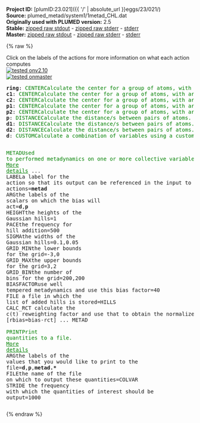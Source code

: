 **Project ID:** [plumID:23.021]({{ '/' | absolute_url }}eggs/23/021/)  
**Source:** plumed_metad/system1/1metad_CHL.dat  
**Originally used with PLUMED version:** 2.5  
**Stable:** [zipped raw stdout](1metad_CHL.dat.plumed.stdout.txt.zip) - [zipped raw stderr](1metad_CHL.dat.plumed.stderr.txt.zip) - [stderr](1metad_CHL.dat.plumed.stderr)  
**Master:** [zipped raw stdout](1metad_CHL.dat.plumed_master.stdout.txt.zip) - [zipped raw stderr](1metad_CHL.dat.plumed_master.stderr.txt.zip) - [stderr](1metad_CHL.dat.plumed_master.stderr)  

{% raw %}
<div class="plumedpreheader">
<div class="headerInfo" id="value_details_data/plumed_metad/system1/1metad_CHL.dat"> Click on the labels of the actions for more information on what each action computes </div>
<div class="containerBadge">
<div class="headerBadge"><a href="1metad_CHL.dat.plumed.stderr"><img src="https://img.shields.io/badge/v2.10-passing-green.svg" alt="tested onv2.10" /></a></div>
<div class="headerBadge"><a href="1metad_CHL.dat.plumed_master.stderr"><img src="https://img.shields.io/badge/master-passing-green.svg" alt="tested onmaster" /></a></div>
</div>
</div>
<pre class="plumedlisting">
<b name="data/plumed_metad/system1/1metad_CHL.datring" onclick='showPath("data/plumed_metad/system1/1metad_CHL.dat","data/plumed_metad/system1/1metad_CHL.datring","data/plumed_metad/system1/1metad_CHL.datring","brown")'>ring</b>: <span class="plumedtooltip" style="color:green">CENTER<span class="right">Calculate the center for a group of atoms, with arbitrary weights. <a href="https://www.plumed.org/doc-master/user-doc/html/CENTER" style="color:green">More details</a><i></i></span></span> <span class="plumedtooltip">ATOMS<span class="right">the group of atoms that appear in the definition of this center<i></i></span></span>=159-190 <span style="color:blue" class="comment">#heavy atoms dell&#x27;anello</span>
<span style="display:none;" id="data/plumed_metad/system1/1metad_CHL.datring">The CENTER action with label <b>ring</b> calculates the following quantities:<table  align="center" frame="void" width="95%" cellpadding="5%"><tr><td width="5%"><b> Quantity </b>  </td><td><b> Description </b> </td></tr><tr><td width="5%">ring.value</td><td>the position of the center of mass</td></tr></table></span><b name="data/plumed_metad/system1/1metad_CHL.datc1" onclick='showPath("data/plumed_metad/system1/1metad_CHL.dat","data/plumed_metad/system1/1metad_CHL.datc1","data/plumed_metad/system1/1metad_CHL.datc1","brown")'>c1</b>: <span class="plumedtooltip" style="color:green">CENTER<span class="right">Calculate the center for a group of atoms, with arbitrary weights. <a href="https://www.plumed.org/doc-master/user-doc/html/CENTER" style="color:green">More details</a><i></i></span></span> <span class="plumedtooltip">ATOMS<span class="right">the group of atoms that appear in the definition of this center<i></i></span></span>=79,82,83,84,85 <span style="color:blue" class="comment">#anello sx</span>
<span style="display:none;" id="data/plumed_metad/system1/1metad_CHL.datc1">The CENTER action with label <b>c1</b> calculates the following quantities:<table  align="center" frame="void" width="95%" cellpadding="5%"><tr><td width="5%"><b> Quantity </b>  </td><td><b> Description </b> </td></tr><tr><td width="5%">c1.value</td><td>the position of the center of mass</td></tr></table></span><b name="data/plumed_metad/system1/1metad_CHL.datc2" onclick='showPath("data/plumed_metad/system1/1metad_CHL.dat","data/plumed_metad/system1/1metad_CHL.datc2","data/plumed_metad/system1/1metad_CHL.datc2","brown")'>c2</b>: <span class="plumedtooltip" style="color:green">CENTER<span class="right">Calculate the center for a group of atoms, with arbitrary weights. <a href="https://www.plumed.org/doc-master/user-doc/html/CENTER" style="color:green">More details</a><i></i></span></span> <span class="plumedtooltip">ATOMS<span class="right">the group of atoms that appear in the definition of this center<i></i></span></span>=38,39,37,12,13 <span style="color:blue" class="comment">#anello dx</span>
<span style="display:none;" id="data/plumed_metad/system1/1metad_CHL.datc2">The CENTER action with label <b>c2</b> calculates the following quantities:<table  align="center" frame="void" width="95%" cellpadding="5%"><tr><td width="5%"><b> Quantity </b>  </td><td><b> Description </b> </td></tr><tr><td width="5%">c2.value</td><td>the position of the center of mass</td></tr></table></span><b name="data/plumed_metad/system1/1metad_CHL.datp1" onclick='showPath("data/plumed_metad/system1/1metad_CHL.dat","data/plumed_metad/system1/1metad_CHL.datp1","data/plumed_metad/system1/1metad_CHL.datp1","brown")'>p1</b>: <span class="plumedtooltip" style="color:green">CENTER<span class="right">Calculate the center for a group of atoms, with arbitrary weights. <a href="https://www.plumed.org/doc-master/user-doc/html/CENTER" style="color:green">More details</a><i></i></span></span> <span class="plumedtooltip">ATOMS<span class="right">the group of atoms that appear in the definition of this center<i></i></span></span>=178,179,183,184,185,186
<span style="display:none;" id="data/plumed_metad/system1/1metad_CHL.datp1">The CENTER action with label <b>p1</b> calculates the following quantities:<table  align="center" frame="void" width="95%" cellpadding="5%"><tr><td width="5%"><b> Quantity </b>  </td><td><b> Description </b> </td></tr><tr><td width="5%">p1.value</td><td>the position of the center of mass</td></tr></table></span><b name="data/plumed_metad/system1/1metad_CHL.datp2" onclick='showPath("data/plumed_metad/system1/1metad_CHL.dat","data/plumed_metad/system1/1metad_CHL.datp2","data/plumed_metad/system1/1metad_CHL.datp2","brown")'>p2</b>: <span class="plumedtooltip" style="color:green">CENTER<span class="right">Calculate the center for a group of atoms, with arbitrary weights. <a href="https://www.plumed.org/doc-master/user-doc/html/CENTER" style="color:green">More details</a><i></i></span></span> <span class="plumedtooltip">ATOMS<span class="right">the group of atoms that appear in the definition of this center<i></i></span></span>=163,164,187,188,189,190
<span style="display:none;" id="data/plumed_metad/system1/1metad_CHL.datp2">The CENTER action with label <b>p2</b> calculates the following quantities:<table  align="center" frame="void" width="95%" cellpadding="5%"><tr><td width="5%"><b> Quantity </b>  </td><td><b> Description </b> </td></tr><tr><td width="5%">p2.value</td><td>the position of the center of mass</td></tr></table></span><b name="data/plumed_metad/system1/1metad_CHL.datp" onclick='showPath("data/plumed_metad/system1/1metad_CHL.dat","data/plumed_metad/system1/1metad_CHL.datp","data/plumed_metad/system1/1metad_CHL.datp","brown")'>p</b>: <span class="plumedtooltip" style="color:green">DISTANCE<span class="right">Calculate the distance/s between pairs of atoms. <a href="https://www.plumed.org/doc-master/user-doc/html/DISTANCE" style="color:green">More details</a><i></i></span></span> <span class="plumedtooltip">ATOMS<span class="right">the pair of atom that we are calculating the distance between<i></i></span></span>=<b name="data/plumed_metad/system1/1metad_CHL.datp1">p1</b>,<b name="data/plumed_metad/system1/1metad_CHL.datp2">p2</b>
<span style="display:none;" id="data/plumed_metad/system1/1metad_CHL.datp">The DISTANCE action with label <b>p</b> calculates the following quantities:<table  align="center" frame="void" width="95%" cellpadding="5%"><tr><td width="5%"><b> Quantity </b>  </td><td><b> Description </b> </td></tr><tr><td width="5%">p.value</td><td>the DISTANCE between this pair of atoms</td></tr></table></span><b name="data/plumed_metad/system1/1metad_CHL.datd1" onclick='showPath("data/plumed_metad/system1/1metad_CHL.dat","data/plumed_metad/system1/1metad_CHL.datd1","data/plumed_metad/system1/1metad_CHL.datd1","brown")'>d1</b>: <span class="plumedtooltip" style="color:green">DISTANCE<span class="right">Calculate the distance/s between pairs of atoms. <a href="https://www.plumed.org/doc-master/user-doc/html/DISTANCE" style="color:green">More details</a><i></i></span></span> <span class="plumedtooltip">ATOMS<span class="right">the pair of atom that we are calculating the distance between<i></i></span></span>=<b name="data/plumed_metad/system1/1metad_CHL.datring">ring</b>,<b name="data/plumed_metad/system1/1metad_CHL.datc1">c1</b>
<span style="display:none;" id="data/plumed_metad/system1/1metad_CHL.datd1">The DISTANCE action with label <b>d1</b> calculates the following quantities:<table  align="center" frame="void" width="95%" cellpadding="5%"><tr><td width="5%"><b> Quantity </b>  </td><td><b> Description </b> </td></tr><tr><td width="5%">d1.value</td><td>the DISTANCE between this pair of atoms</td></tr></table></span><b name="data/plumed_metad/system1/1metad_CHL.datd2" onclick='showPath("data/plumed_metad/system1/1metad_CHL.dat","data/plumed_metad/system1/1metad_CHL.datd2","data/plumed_metad/system1/1metad_CHL.datd2","brown")'>d2</b>: <span class="plumedtooltip" style="color:green">DISTANCE<span class="right">Calculate the distance/s between pairs of atoms. <a href="https://www.plumed.org/doc-master/user-doc/html/DISTANCE" style="color:green">More details</a><i></i></span></span> <span class="plumedtooltip">ATOMS<span class="right">the pair of atom that we are calculating the distance between<i></i></span></span>=<b name="data/plumed_metad/system1/1metad_CHL.datring">ring</b>,<b name="data/plumed_metad/system1/1metad_CHL.datc2">c2</b>
<span style="display:none;" id="data/plumed_metad/system1/1metad_CHL.datd2">The DISTANCE action with label <b>d2</b> calculates the following quantities:<table  align="center" frame="void" width="95%" cellpadding="5%"><tr><td width="5%"><b> Quantity </b>  </td><td><b> Description </b> </td></tr><tr><td width="5%">d2.value</td><td>the DISTANCE between this pair of atoms</td></tr></table></span><b name="data/plumed_metad/system1/1metad_CHL.datd" onclick='showPath("data/plumed_metad/system1/1metad_CHL.dat","data/plumed_metad/system1/1metad_CHL.datd","data/plumed_metad/system1/1metad_CHL.datd","brown")'>d</b>: <span class="plumedtooltip" style="color:green">CUSTOM<span class="right">Calculate a combination of variables using a custom expression. <a href="https://www.plumed.org/doc-master/user-doc/html/CUSTOM" style="color:green">More details</a><i></i></span></span> <span class="plumedtooltip">ARG<span class="right">the values input to this function<i></i></span></span>=<b name="data/plumed_metad/system1/1metad_CHL.datd1">d1</b>,<b name="data/plumed_metad/system1/1metad_CHL.datd2">d2</b> <span class="plumedtooltip">FUNC<span class="right">the function you wish to evaluate<i></i></span></span>=y-x <span class="plumedtooltip">PERIODIC<span class="right">if the output of your function is periodic then you should specify the periodicity of the function<i></i></span></span>=NO

<span style="display:none;" id="data/plumed_metad/system1/1metad_CHL.datd">The CUSTOM action with label <b>d</b> calculates the following quantities:<table  align="center" frame="void" width="95%" cellpadding="5%"><tr><td width="5%"><b> Quantity </b>  </td><td><b> Description </b> </td></tr><tr><td width="5%">d.value</td><td>an arbitrary function</td></tr></table></span><span class="plumedtooltip" style="color:green">METAD<span class="right">Used to performed metadynamics on one or more collective variables. <a href="https://www.plumed.org/doc-master/user-doc/html/METAD" style="color:green">More details</a><i></i></span></span> ...
 <span class="plumedtooltip">LABEL<span class="right">a label for the action so that its output can be referenced in the input to other actions<i></i></span></span>=<b name="data/plumed_metad/system1/1metad_CHL.datmetad" onclick='showPath("data/plumed_metad/system1/1metad_CHL.dat","data/plumed_metad/system1/1metad_CHL.datmetad","data/plumed_metad/system1/1metad_CHL.datmetad","brown")'>metad</b>
 <span class="plumedtooltip">ARG<span class="right">the labels of the scalars on which the bias will act<i></i></span></span>=<b name="data/plumed_metad/system1/1metad_CHL.datd">d</b>,<b name="data/plumed_metad/system1/1metad_CHL.datp">p</b>
 <span class="plumedtooltip">HEIGHT<span class="right">the heights of the Gaussian hills<i></i></span></span>=1
 <span class="plumedtooltip">PACE<span class="right">the frequency for hill addition<i></i></span></span>=500
 <span class="plumedtooltip">SIGMA<span class="right">the widths of the Gaussian hills<i></i></span></span>=0.1,0.05
 <span class="plumedtooltip">GRID_MIN<span class="right">the lower bounds for the grid<i></i></span></span>=-3,0
 <span class="plumedtooltip">GRID_MAX<span class="right">the upper bounds for the grid<i></i></span></span>=3,2
 <span class="plumedtooltip">GRID_BIN<span class="right">the number of bins for the grid<i></i></span></span>=200,200
 <span class="plumedtooltip">BIASFACTOR<span class="right">use well tempered metadynamics and use this bias factor<i></i></span></span>=40
 <span class="plumedtooltip">FILE<span class="right"> a file in which the list of added hills is stored<i></i></span></span>=HILLS
 <span class="plumedtooltip">CALC_RCT<span class="right"> calculate the c(t) reweighting factor and use that to obtain the normalized bias [rbias=bias-rct]<i></i></span></span>
... METAD
<br/><span style="display:none;" id="data/plumed_metad/system1/1metad_CHL.datmetad">The METAD action with label <b>metad</b> calculates the following quantities:<table  align="center" frame="void" width="95%" cellpadding="5%"><tr><td width="5%"><b> Quantity </b>  </td><td><b> Description </b> </td></tr><tr><td width="5%">metad.bias</td><td>the instantaneous value of the bias potential</td></tr><tr><td width="5%">metad.rbias</td><td>the instantaneous value of the bias normalized using the c(t) reweighting factor [rbias=bias-rct]</td></tr><tr><td width="5%">metad.rct</td><td>the reweighting factor c(t)</td></tr></table></span><span class="plumedtooltip" style="color:green">PRINT<span class="right">Print quantities to a file. <a href="https://www.plumed.org/doc-master/user-doc/html/PRINT" style="color:green">More details</a><i></i></span></span> <span class="plumedtooltip">ARG<span class="right">the labels of the values that you would like to print to the file<i></i></span></span>=<b name="data/plumed_metad/system1/1metad_CHL.datd">d</b>,<b name="data/plumed_metad/system1/1metad_CHL.datp">p</b>,<b name="data/plumed_metad/system1/1metad_CHL.datmetad">metad.*</b> <span class="plumedtooltip">FILE<span class="right">the name of the file on which to output these quantities<i></i></span></span>=COLVAR <span class="plumedtooltip">STRIDE<span class="right"> the frequency with which the quantities of interest should be output<i></i></span></span>=1000
</pre>
{% endraw %}
